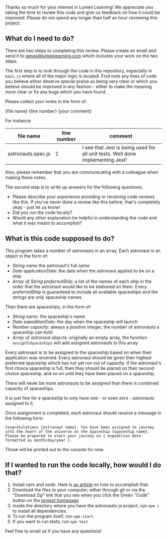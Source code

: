 Thanks so much for your interest in Lumen Learning!  We appreciate you taking the time to review this code and give us feedback on how it could be improved.  Please do not spend any longer than half an hour reviewing this project.

## What do I need to do?

There are two steps to completing this review.  Please create an email and send it to james@lumenlearning.com which includes your work on the two steps.

The first step is to look through the code in this repository, especially in `main.js` where all of the major logic is located.  Find note any lines of code you believe either deserve special praise as being very clear or which you believe should be improved in any fashion - either to make the meaning more clear or fix any bugs which you have found.

Please collect your notes in the form of:

{file name} {line number} {your comment}

For instance:

| file name | line number | comment |
| --- | --- | --- |
| astronauts.spec.js | 1 | I see that Jest is being used for all unit tests. Well done implementing Jest! |

Also, please remember that you are communicating with a colleague when making these notes.

The second step is to write up answers for the following questions:
* Please describe your experience providing or receiving code reviews like this.  If you've never done a review like this before, that's completely okay - just let us know!
* Did you run the code locally?
* Would any other explanation be helpful in understanding the code and what it was meant to accomplish?

## What is this code supposed to do?

This program takes a number of astronauts in an array.  Each astronaut is an object in the form of:

- *String name* the astronaut's full name
- *Date applicationDate*: the date when the astronaut applied to be on a ship
- *Array of String preferredShip*; a list of the names of each ship in the order that the astronaut would like to be stationed on them.  Every preferredShip is guaranteed to include all available spaceships and the strings are only spaceship names.

Then there are spaceships, in the form of:

- *String name*: the spaceship's name
- *Date expeditionDate*: the day when the spaceship will launch
- *Number capacity*: always a positive integer, the number of astronauts a spaceship can hold
- *Array of astronaut objects*: originally an empty array, the function `assignToSpaceships` will add assigned astronauts to this array.

Every astronaut is to be assigned to the spaceship based on when their application was received.  Every astronaut should be given their highest preferred spaceship which has not yet run out of capacity.  If the astronaut's first choice spaceship is full, then they should be placed on their second choice spaceship, and so on until they have been placed on a spaceship.

There will never be more astronauts to be assigned than there is combined capacity of spaceships.

It is just fine for a spaceship to only have one - or even zero - astronauts assigned to it.

Once assignment is completed, each astronaut should receive a message in the following form:

`Congratulations {astronaut name}. You have been assigned to journey into the heart of the universe on the Spaceship {spaceship name}. Please be prepared to start your journey on { expedition date formatted as month/day/year }.`

Those will be printed out to the console for now.

## If I wanted to run the code locally, how would I do that?

1. Install npm and node.  Here is [an article](https://docs.npmjs.com/downloading-and-installing-node-js-and-npm) on how to accomplish that.
2. Download the files to your computer, either through git or via the "Download Zip" link that you see when you click the Green "Code" button on the [project homepage](https://github.com/lumenlearning/astronauts-js)
3. Inside the directory where you have the astronauts-js project, run `npm i` to install all dependencies.
4. To run the program itself, run `npm start`
5. If you want to run tests, run `npm test`

Feel free to email us if you have any questions!
